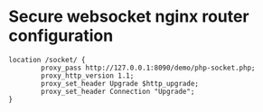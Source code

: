 # Secure websocket nginx router configuration
```
location /socket/ {
        proxy_pass http://127.0.0.1:8090/demo/php-socket.php;
        proxy_http_version 1.1;
        proxy_set_header Upgrade $http_upgrade;
        proxy_set_header Connection "Upgrade";
}
```